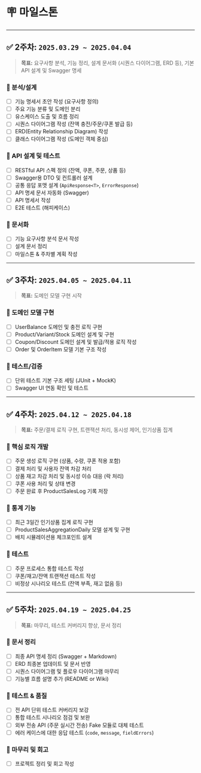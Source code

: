 # 🪧 마일스톤


---

## ✅ 2주차: `2025.03.29 ~ 2025.04.04`

> **목표:** 요구사항 분석, 기능 정리, 설계 문서화 (시퀀스 다이어그램, ERD 등), 기본 API 설계 및 Swagger 명세

### 📌 분석/설계
- [ ] 기능 명세서 초안 작성 (요구사항 정의)
- [ ] 주요 기능 분류 및 도메인 분리
- [ ] 유스케이스 도출 및 흐름 정리
- [ ] 시퀀스 다이어그램 작성 (잔액 충전/주문/쿠폰 발급 등)
- [ ] ERD(Entity Relationship Diagram) 작성
- [ ] 클래스 다이어그램 작성 (도메인 객체 중심)

### 📌 API 설계 및 테스트
- [ ] RESTful API 스펙 정의 (잔액, 쿠폰, 주문, 상품 등)
- [ ] Swagger용 DTO 및 컨트롤러 설계
- [ ] 공통 응답 포맷 설계 (`ApiResponse<T>`, `ErrorResponse`)
- [ ] API 명세 문서 자동화 (Swagger)
- [ ] API 명세서 작성
- [ ] E2E 테스트 (해피케이스)

### 📌 문서화
- [ ] 기능 요구사항 분석 문서 작성
- [ ] 설계 문서 정리
- [ ] 마일스톤 & 주차별 계획 작성

---

## ✅ 3주차: `2025.04.05 ~ 2025.04.11`

> **목표:** 도메인 모델 구현 시작

### 📌 도메인 모델 구현
- [ ] UserBalance 도메인 및 충전 로직 구현
- [ ] Product/Variant/Stock 도메인 설계 및 구현
- [ ] Coupon/Discount 도메인 설계 및 발급/적용 로직 작성
- [ ] Order 및 OrderItem 모델 기본 구조 작성

### 📌 테스트/검증
- [ ] 단위 테스트 기본 구조 세팅 (JUnit + MockK)
- [ ] Swagger UI 연동 확인 및 테스트

---

## ✅ 4주차: `2025.04.12 ~ 2025.04.18`

> **목표:** 주문/결제 로직 구현, 트랜잭션 처리, 동시성 제어, 인기상품 집계

### 📌 핵심 로직 개발
- [ ] 주문 생성 로직 구현 (상품, 수량, 쿠폰 적용 포함)
- [ ] 결제 처리 및 사용자 잔액 차감 처리
- [ ] 상품 재고 차감 처리 및 동시성 이슈 대응 (락 처리)
- [ ] 쿠폰 사용 처리 및 상태 변경
- [ ] 주문 완료 후 ProductSalesLog 기록 저장

### 📌 통계 기능
- [ ] 최근 3일간 인기상품 집계 로직 구현
- [ ] ProductSalesAggregationDaily 모델 설계 및 구현
- [ ] 배치 시뮬레이션용 체크포인트 설계

### 📌 테스트
- [ ] 주문 프로세스 통합 테스트 작성
- [ ] 쿠폰/재고/잔액 트랜잭션 테스트 작성
- [ ] 비정상 시나리오 테스트 (잔액 부족, 재고 없음 등)

---

## ✅ 5주차: `2025.04.19 ~ 2025.04.25`

> **목표:** 마무리, 테스트 커버리지 향상, 문서 정리

### 📌 문서 정리
- [ ] 최종 API 명세 정리 (Swagger + Markdown)
- [ ] ERD 최종본 업데이트 및 문서 반영
- [ ] 시퀀스 다이어그램 및 플로우 다이어그램 마무리
- [ ] 기능별 흐름 설명 추가 (README or Wiki)

### 📌 테스트 & 품질
- [ ] 전 API 단위 테스트 커버리지 보강
- [ ] 통합 테스트 시나리오 점검 및 보완
- [ ] 외부 전송 API (주문 실시간 전송) Fake 모듈로 대체 테스트
- [ ] 에러 케이스에 대한 응답 테스트 (`code`, `message`, `fieldErrors`)

### 📌 마무리 및 회고
- [ ] 프로젝트 정리 및 회고 작성


